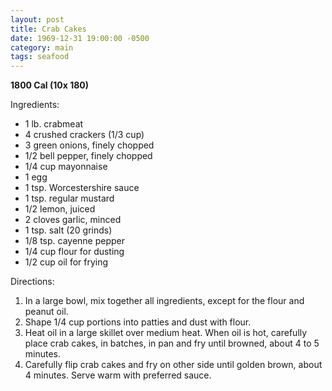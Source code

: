 ```yaml
---
layout: post
title: Crab Cakes
date: 1969-12-31 19:00:00 -0500
category: main
tags: seafood
---
```

<b>1800 Cal (10x 180)</b>
<p>Ingredients:</p><ul>
<li>1 lb.	crabmeat </li>
<li>4	crushed crackers (1/3 cup)</li>
<li>3	green onions, finely chopped </li>
<li>1/2	bell pepper, finely chopped</li>
<li>1/4 cup	mayonnaise </li>
<li>1	egg</li>
<li>1 tsp.	Worcestershire sauce </li>
<li>1 tsp.	regular mustard</li>
<li>1/2	lemon, juiced </li>
<li>2	cloves garlic, minced </li>
<li>1 tsp.	salt (20 grinds)</li>
<li>1/8 tsp.	cayenne pepper </li>
<li>1/4 cup	flour for dusting </li>
<li>1/2 cup	oil for frying</li>
</ul>
<p>Directions:</p>
<ol>
<li>In a large bowl, mix together all ingredients, except for the flour and peanut oil.</li>
<li>Shape 1/4 cup portions into patties and dust with flour.</li>
<li>Heat oil in a large skillet over medium heat. When oil is hot, carefully place crab cakes, in batches, in pan and fry until browned, about 4 to 5 minutes.</li>
<li>Carefully flip crab cakes and fry on other side until golden brown, about 4 minutes.  Serve warm with preferred sauce. </li>
</ol>
